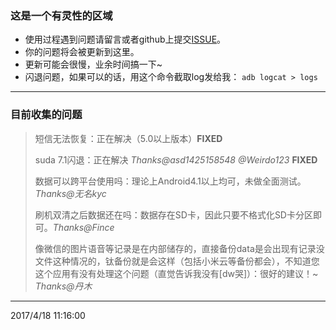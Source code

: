 ### 这是一个有灵性的区域
* 使用过程遇到问题请留言或者github上提交[ISSUE](https://github.com/Tornaco/DataMigration/issues/new)。
* 你的问题将会被更新到这里。
* 更新可能会很慢，业余时间搞一下~
* 闪退问题，如果可以的话，用这个命令截取log发给我：
  `
  adb logcat > logs
  `

----------


### 目前收集的问题

> 短信无法恢复：正在解决（5.0以上版本）**FIXED**
> 
> suda 7.1闪退：正在解决 *Thanks@asd1425158548 @Weirdo123* **FIXED**
> 
> 数据可以跨平台使用吗：理论上Android4.1以上均可，未做全面测试。*Thanks@无名kyc*
> 
> 刷机双清之后数据还在吗：数据存在SD卡，因此只要不格式化SD卡分区即可。*Thanks@Fince*
> 
> 像微信的图片语音等记录是在内部储存的，直接备份data是会出现有记录没文件这种情况的，钛备份就是会这样（包括小米云等备份都会），不知道您这个应用有没有处理这个问题（直觉告诉我没有[dw哭]）：很好的建议！~  *Thanks@丹木*



---
2017/4/18 11:16:00 
